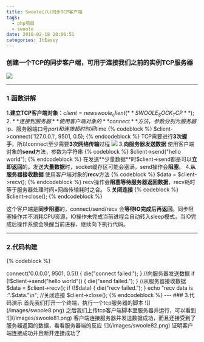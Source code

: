 ```yaml
---
title: Swoole(八)同步TCP客户端
tags:
  - php项目
  - swoole
date: 2018-02-18 20:06:51
categories: ItEassy
---
```

### 创建一个TCP的同步客户端，可用于连接我们之前的实例TCP服务器
![](/images/swoole.jpg)

---
### 1.函数讲解
1.**建立TCP客户端对象**：$client = new swoole_client(**SWOOLE_SOCK_TCP**);
2.**连接到服务器**
使用客户端对象的**connect**方法，参数分别为服务器$ip、服务器端口号$port和连接超时时间$time
{% codeblock %}
$client->connect('127.0.0.1', 9501, 0.5);
{% endcodeblock %}
TCP需要进行**3次握手**，所以connect至少需要**3次网络传输**过程
![](/images/tcp_syn.png)
3.**向服务器发送数据**
使用客户端对象的**send**方法，参数为字符串
{% codeblock %}
$client->send("hello world");
{% endcodeblock %}
在发送**少量数据**时$client->send都是可以**立即返回**的。发送**大量数据**时，socket缓存区可能会塞满，send操作会**阻塞**。
4.**从服务器接收数据**
使用客户端对象的**recv**方法
{% codeblock %}
$data = $client->recv();
{% endcodeblock %}
recv操作会**阻塞等待服务器返回数据**，recv耗时等于服务器处理时间+网络传输耗时之合。
5.**关闭连接**
{% codeblock %}
$client->close();
{% endcodeblock %}

这个客户端是**同步阻塞**的，connect/send/recv 会**等待IO完成后再返回**。同步阻塞操作并不消耗CPU资源，IO操作未完成当前进程会自动转入sleep模式，当IO完成后操作系统会唤醒当前进程，继续向下执行代码。

---
### 2.代码构建
{% codeblock %}
<?php

$client = new swoole_client(SWOOLE_SOCK_TCP);

//连接到服务器
if (!$client->connect('0.0.0.0', 9501, 0.5))
{
    die("connect failed.");
}
//向服务器发送数据
if (!$client->send("hello world"))
{
    die("send failed.");
}
//从服务器接收数据
$data = $client->recv();
if (!$data)
{
    die("recv failed.");
}
echo "recv data is :".$data."\n";
//关闭连接
$client->close();
{% endcodeblock %}
---
### 3.代码演示
首先我们打开一个终端，执行一个tcp服务器的脚本
![](/images/swoole8.png)
之后我们上传tcp客户端脚本至服务器并运行，可以看到
![](/images/swoole81.png)
客户端连接服务器并发送数据成功，而且还接受到了服务器返回的数据，看看服务器端的反应
![](/images/swoole82.png)
证明客户端连接成功并且断开连接成功了